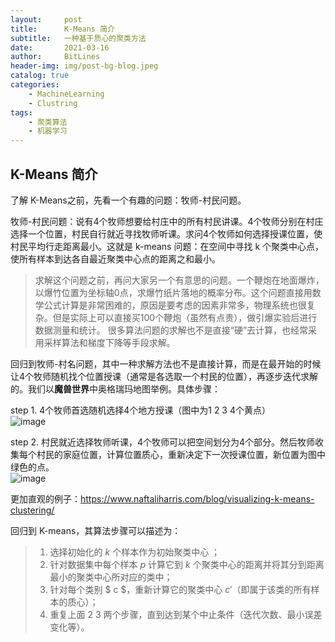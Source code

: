 ```yaml
---
layout:     post
title:      K-Means 简介
subtitle:   一种基于质心的聚类方法
date:       2021-03-16
author:     BitLines
header-img: img/post-bg-blog.jpeg
catalog: true
categories:
    - MachineLearning
    - Clustring
tags:
    - 聚类算法
    - 机器学习
---
```


## K-Means 简介

了解 K-Means之前，先看一个有趣的问题：牧师-村民问题。

牧师-村民问题：说有4个牧师想要给村庄中的所有村民讲课。4个牧师分别在村庄选择一个位置，村民自行就近寻找牧师听课。求问4个牧师如何选择授课位置，使村民平均行走距离最小。这就是 k-means 问题：在空间中寻找 k 个聚类中心点，使所有样本到达各自最近聚类中心点的距离之和最小。

> 求解这个问题之前，再问大家另一个有意思的问题。一个鞭炮在地面爆炸，以爆竹位置为坐标轴0点，求爆竹纸片落地的概率分布。这个问题直接用数学公式计算是非常困难的，原因是要考虑的因素非常多，物理系统也很复杂。但是实际上可以直接买100个鞭炮（虽然有点贵），做引爆实验后进行数据测量和统计。
> 很多算法问题的求解也不是直接“硬”去计算，也经常采用采样算法和梯度下降等手段求解。

回归到牧师-村名问题，其中一种求解方法也不是直接计算，而是在最开始的时候让4个牧师随机找个位置授课（通常是各选取一个村民的位置），再逐步迭代求解的。我们以**魔兽世界**中奥格瑞玛地图举例。具体步骤：

step 1. 4个牧师首选随机选择4个地方授课（图中为1 2 3 4个黄点）  
![image](https://user-images.githubusercontent.com/80689631/111160872-7e64de00-85d5-11eb-9fa1-71664aeac5d7.png)

step 2. 村民就近选择牧师听课，4个牧师可以把空间划分为4个部分。然后牧师收集每个村民的家庭位置，计算位置质心，重新决定下一次授课位置，新位置为图中绿色的点。  
![image](https://user-images.githubusercontent.com/80689631/111160928-8b81cd00-85d5-11eb-8acb-3f834b0b7671.png)

更加直观的例子：https://www.naftaliharris.com/blog/visualizing-k-means-clustering/

回归到 K-means，其算法步骤可以描述为：
> 1. 选择初始化的 $k$ 个样本作为初始聚类中心  ；
> 2. 针对数据集中每个样本 $p$ 计算它到 $k$ 个聚类中心的距离并将其分到距离最小的聚类中心所对应的类中；
> 3. 针对每个类别 $ c $，重新计算它的聚类中心 $c'$（即属于该类的所有样本的质心）；
> 4. 重复上面 2 3 两个步骤，直到达到某个中止条件（迭代次数、最小误差变化等）。
